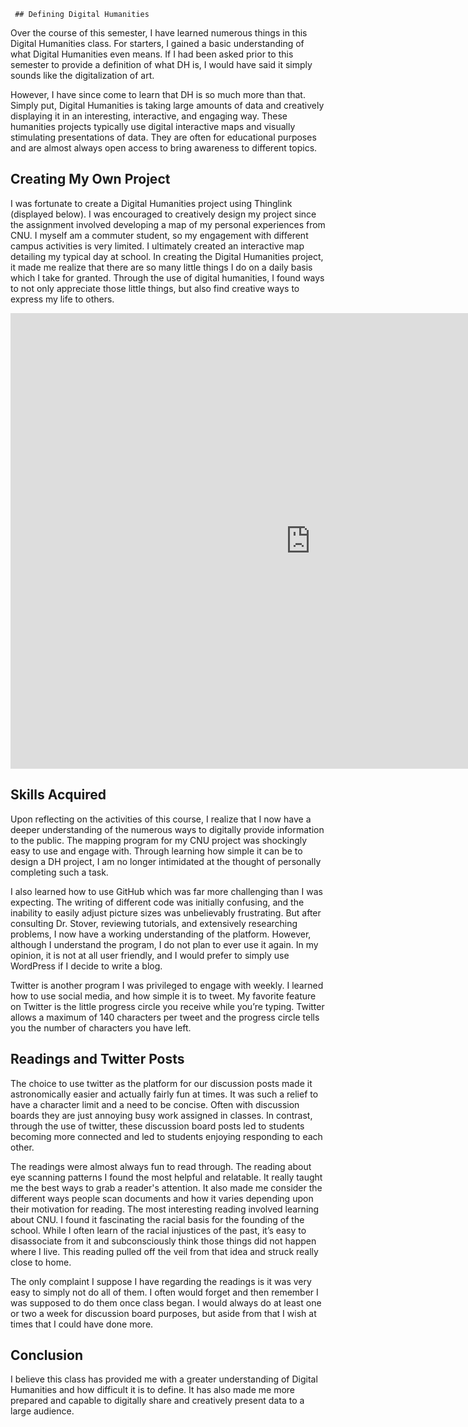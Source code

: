      ## Defining Digital Humanities

Over the course of this semester, I have learned numerous things in this Digital Humanities class. For starters, I gained a basic understanding of what Digital Humanities even means. If I had been asked prior to this semester to provide a definition of what DH is, I would have said it simply sounds like the digitalization of art. 

However, I have since come to learn that DH is so much more than that. Simply put, Digital Humanities is taking large amounts of data and creatively displaying it in an interesting, interactive, and engaging way. These humanities projects typically use digital interactive maps and visually stimulating presentations of data. They are often for educational purposes and are almost always open access to bring awareness to different topics.
     
## Creating My Own Project

I was fortunate to create a Digital Humanities project using Thinglink (displayed below). I was encouraged to creatively design my project since the assignment involved developing a map of my personal experiences from CNU. I myself am a commuter student, so my engagement with different campus activities is very limited. I ultimately created an interactive map detailing my typical day at school. In creating the Digital Humanities project, it made me realize that there are so many little things I do on a daily basis which I take for granted. Through the use of digital humanities, I found ways to not only appreciate those little things, but also find creative ways to express my life to others.

<iframe width="960" height="729.2193308550186" data-original-width="1614" data-original-height="1226" src="https://www.thinglink.com/card/1499039690555129859" type="text/html" frameborder="0" webkitallowfullscreen mozallowfullscreen allowfullscreen scrolling="no"></iframe><script async src="//cdn.thinglink.me/jse/responsive.js"></script>
   
## Skills Acquired 
 
Upon reflecting on the activities of this course, I realize that I now have a deeper understanding of the numerous ways to digitally provide information to the public. The mapping program for my CNU project was shockingly easy to use and engage with. Through learning how simple it can be to design a DH project, I am no longer intimidated at the thought of personally completing such a task. 
     
I also learned how to use GitHub which was far more challenging than I was expecting. The writing of different code was initially confusing, and the inability to easily adjust picture sizes was unbelievably frustrating. But after consulting Dr. Stover, reviewing tutorials, and extensively researching problems, I now have a working understanding of the platform. However, although I understand the program, I do not plan to ever use it again. In my opinion, it is not at all user friendly, and I would prefer to simply use WordPress if I decide to write a blog.
     
Twitter is another program I was privileged to engage with weekly. I learned how to use social media, and how simple it is to tweet. My favorite feature on Twitter is the little progress circle you receive while you’re typing. Twitter allows a maximum of 140 characters per tweet and the progress circle tells you the number of characters you have left. 
     
## Readings and Twitter Posts

The choice to use twitter as the platform for our discussion posts made it astronomically easier and actually fairly fun at times. It was such a relief to have a character limit and a need to be concise. Often with discussion boards they are just annoying busy work assigned in classes. In contrast, through the use of twitter, these discussion board posts led to students becoming more connected and led to students enjoying responding to each other.

The readings were almost always fun to read through. The reading about eye scanning patterns I found the most helpful and relatable. It really taught me the best ways to grab a reader's attention. It also made me consider the different ways people scan documents and how it varies depending upon their motivation for reading. The most interesting reading involved learning about CNU. I found it fascinating the racial basis for the founding of the school. While I often learn of the racial injustices of the past, it’s easy to disassociate from it and subconsciously think those things did not happen where I live. This reading pulled off the veil from that idea and struck really close to home.

The only complaint I suppose I have regarding the readings is it was very easy to simply not do all of them. I often would forget and then remember I was supposed to do them once class began. I would always do at least one or two a week for discussion board purposes, but aside from that I wish at times that I could have done more. 

## Conclusion

I believe this class has provided me with a greater understanding of Digital Humanities and how difficult it is to define. It has also made me more prepared and capable to digitally share and creatively present data to a large audience. 

